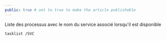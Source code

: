 ```yaml
---
public: true # set to true to make the article publishable
---
```


Liste des processus avec le nom du service associé lorsqu'il est disponible

```
tasklist /SVC
```
